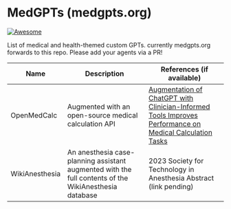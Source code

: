 # MedGPTs (medgpts.org)
[![Awesome](https://awesome.re/badge.svg)](https://awesome.re)

List of medical and health-themed custom GPTs. currently medgpts.org forwards to this repo. Please add your agents via a PR!


| Name | Description       | References (if available)
|------|-------------------|-------| 
| OpenMedCalc | Augmented with an open-source medical calculation API | [Augmentation of ChatGPT with Clinician-Informed Tools Improves Performance on Medical Calculation Tasks]( https://doi.org/10.1101/2023.12.13.23299881)
| WikiAnesthesia | An anesthesia case-planning assistant augmented with the full contents of the WikiAnesthesia database | 2023 Society for Technology in Anesthesia Abstract (link pending)

